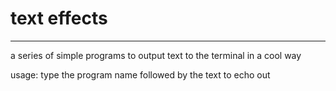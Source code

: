 # text effects
---------------
a series of simple programs to output text to the terminal in a cool way

usage:
    type the program name followed by the text to echo out
